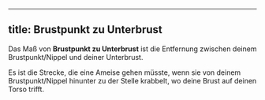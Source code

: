***

## title: Brustpunkt zu Unterbrust

Das Maß von **Brustpunkt zu Unterbrust** ist die Entfernung zwischen deinem Brustpunkt/Nippel und deiner Unterbrust.

Es ist die Strecke, die eine Ameise gehen müsste, wenn sie von deinem Brustpunkt/Nippel hinunter zu der Stelle krabbelt, wo deine Brust auf deinen Torso trifft.
